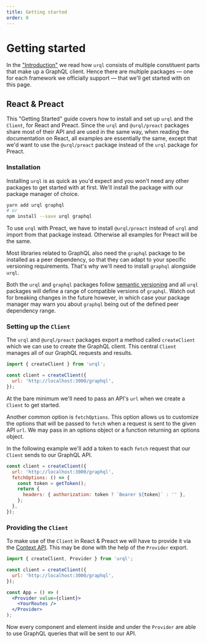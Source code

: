 ```yaml
---
title: Getting started
order: 0
---
```


# Getting started

In the ["Introduction"](./README.md) we read how `urql` consists of multiple constituent parts that
make up a GraphQL client. Hence there are multiple packages — one for each framework we officially
support — that we'll get started with on this page.

## React & Preact

This "Getting Started" guide covers how to install and set up `urql` and the `Client`, for React and
Preact. Since the `urql` and `@urql/preact` packages share most of their API and are used in the
same way, when reading the documentation on React, all examples are essentially the same, except
that we'd want to use the `@urql/preact` package instead of the `urql` package for Preact.

### Installation

Installing `urql` is as quick as you'd expect and you won't need any other packages to get started
with at first. We'll install the package with our package manager of choice.

```sh
yarn add urql graphql
# or
npm install --save urql graphql
```

To use `urql` with Preact, we have to install `@urql/preact` instead of `urql` and import from
that package instead. Otherwise all examples for Preact will be the same.

Most libraries related to GraphQL also need the `graphql` package to be installed as a peer
dependency, so that they can adapt to your specific versioning requirements. That's why we'll need
to install `graphql` alongside `urql`.

Both the `urql` and `graphql` packages follow [semantic versioning](https://semver.org) and all
`urql` packages will define a range of compatible versions of `graphql`. Watch out for breaking
changes in the future however, in which case your package manager may warn you about `graphql` being
out of the defined peer dependency range.

### Setting up the `Client`

The `urql` and `@urql/preact` packages export a method called `createClient` which we can use to
create the GraphQL client. This central `Client` manages all of our GraphQL requests and results.

```js
import { createClient } from 'urql';

const client = createClient({
  url: 'http://localhost:3000/graphql',
});
```

At the bare minimum we'll need to pass an API's `url` when we create a `Client` to get started.

Another common option is `fetchOptions`. This option allows us to customize the options that will be
passed to `fetch` when a request is sent to the given API `url`. We may pass in an options object or
a function returning an options object.

In the following example we'll add a token to each `fetch` request that our `Client` sends to our
GraphQL API.

```js
const client = createClient({
  url: 'http://localhost:3000/graphql',
  fetchOptions: () => {
    const token = getToken();
    return {
      headers: { authorization: token ? `Bearer ${token}` : '' },
    };
  },
});
```

### Providing the `Client`

To make use of the `Client` in React & Preact we will have to provide it via the
[Context API](https://reactjs.org/docs/context.html). This may be done with the help of
the `Provider` export.

```jsx
import { createClient, Provider } from 'urql';

const client = createClient({
  url: 'http://localhost:3000/graphql',
});

const App = () => (
  <Provider value={client}>
    <YourRoutes />
  </Provider>
);
```

Now every component and element inside and under the `Provider` are able to use GraphQL queries that
will be sent to our API.
